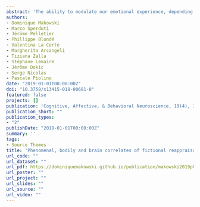 ```yaml
---
abstract: 'The ability to modulate our emotional experience, depending on our current goal and context, is of critical importance for adaptive behavior. This ability encompasses various emotion regulation strategies, such as fictional reappraisal, at stake whenever one engages in fictional works (e.g., movies, books, video games, virtual environments). Neuroscientific studies investigating the distinction between the processing of real and fictional entities have reported the involvement of brain structures related to self-relevance and emotion regulation, suggesting a threefold interaction between the appraisal of reality, aspects of the Self, and emotions. The main aim of this study is to investigate the effect of implicit fictional reappraisal on different components of emotion, as well as on the modulatory role of autobiographical and conceptual self-relevance. While recording electrodermal, cardiac, and brain activity (EEG), we presented negative and neutral pictures to 33 participants, describing them as either real or fictional. After each stimulus, the participants reported their subjective emotional experience, self-relevance of the stimuli, as well as their agreement with their description. Using the Bayesian mixed-modeling framework, we showed that stimuli presented as fictional, compared with real, were subjectively appraised as less intense and less negative, and elicited lower skin conductance response, stronger heart-rate deceleration, and lower late positive potential amplitudes. Finally, these phenomenal and physiological changes did, to a moderate extent, rely on variations of specific aspects of self-relevance. Implications for the neuroscientific study of implicit emotion regulation are discussed.'
authors:
- Dominique Makowski
- Marco Sperduti
- Jérôme Pelletier
- Phillippe Blondé
- Valentina La Corte
- Margherita Arcangeli
- Tiziana Zalla
- Stéphane Lemaire
- Jérôme Dokic
- Serge Nicolas
- Pascale Piolino
date: "2019-01-01T00:00:00Z"
doi: "10.3758/s13415-018-00681-0"
featured: false
projects: []
publication: 'Cognitive, Affective, & Behavioral Neuroscience, 19(4), 1-21'
publication_short: ""
publication_types:
- "2"
publishDate: "2019-01-01T00:00:00Z"
summary: ''
tags:
- Source Themes
title: 'Phenomenal, bodily and brain correlates of fictional reappraisal as an implicit emotion regulation strategy'
url_code: ""
url_dataset: ""
url_pdf: https://dominiquemakowski.github.io/publication/makowski2019phenomenal/makowski2019phenomenal.pdf
url_poster: ""
url_project: ""
url_slides: ""
url_source: ""
url_video: ""
---
```

